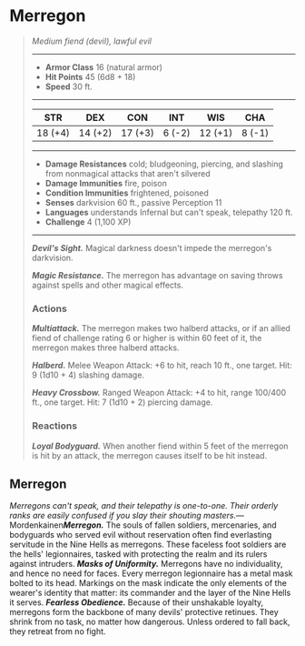 # Merregon
>*Medium fiend (devil), lawful evil*
>___
>- **Armor Class** 16 (natural armor)
>- **Hit Points** 45 (6d8 + 18)
>- **Speed** 30 ft.
>___
>|STR|DEX|CON|INT|WIS|CHA|
>|:---:|:---:|:---:|:---:|:---:|:---:|
>|18 (+4)|14 (+2)|17 (+3)|6 (-2)|12 (+1)|8 (-1)|
>___
>- **Damage Resistances** cold; bludgeoning, piercing, and slashing from nonmagical attacks that aren't silvered
>- **Damage Immunities** fire, poison
>- **Condition Immunities** frightened, poisoned
>- **Senses** darkvision 60 ft., passive Perception 11
>- **Languages** understands Infernal but can't speak, telepathy 120 ft.
>- **Challenge** 4 (1,100 XP)
>___
>***Devil's Sight.*** Magical darkness doesn't impede the merregon's darkvision.  
>
>***Magic Resistance.*** The merregon has advantage on saving throws against spells and other magical effects.  
>
>### Actions
>***Multiattack.*** The merregon makes two halberd attacks, or if an allied fiend of challenge rating 6 or higher is within 60 feet of it, the merregon makes three halberd attacks.  
>
>***Halberd.*** Melee Weapon Attack: +6 to hit, reach 10 ft., one target. Hit: 9 (1d10 + 4) slashing damage.  
>
>***Heavy Crossbow.*** Ranged Weapon Attack: +4 to hit, range 100/400 ft., one target. Hit: 7 (1d10 + 2) piercing damage.  
>
>### Reactions
>***Loyal Bodyguard.*** When another fiend within 5 feet of the merregon is hit by an attack, the merregon causes itself to be hit instead.
## Merregon
*Merregons can't speak, and their telepathy is one-to-one. Their orderly ranks are easily confused if you slay their shouting masters.*— Mordenkainen***Merregon.*** The souls of fallen soldiers, mercenaries, and bodyguards who served evil without reservation often find everlasting servitude in the Nine Hells as merregons. These faceless foot soldiers are the hells' legionnaires, tasked with protecting the realm and its rulers against intruders.
***Masks of Uniformity.*** Merregons have no individuality, and hence no need for faces. Every merregon legionnaire has a metal mask bolted to its head. Markings on the mask indicate the only elements of the wearer's identity that matter: its commander and the layer of the Nine Hells it serves.
***Fearless Obedience.*** Because of their unshakable loyalty, merregons form the backbone of many devils' protective retinues. They shrink from no task, no matter how dangerous. Unless ordered to fall back, they retreat from no fight.